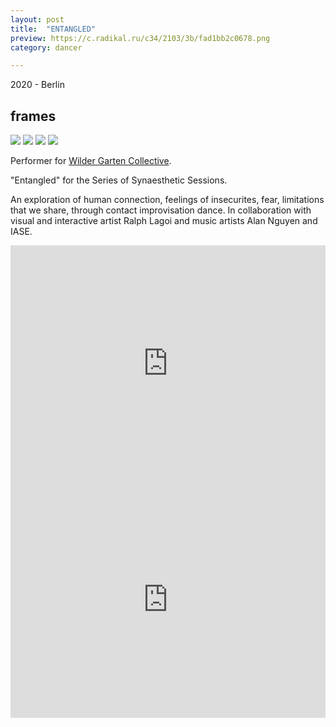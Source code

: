 ```yaml
---
layout: post
title:  "ENTANGLED"
preview: https://c.radikal.ru/c34/2103/3b/fad1bb2c0678.png
category: dancer

---
```

2020 - Berlin

## frames
<img src="https://c.radikal.ru/c20/2103/4b/2bd59106a782t.jpg">
<img src="https://d.radikal.ru/d21/2103/07/be28753f451dt.jpg">
<img src="https://c.radikal.ru/c15/2106/d6/8fcee3d8c767t.jpg">
<img src="https://d.radikal.ru/d17/2106/c3/00aa82574a80t.jpg">

Performer for [Wilder Garten Collective](https://www.wildercommunity.com/).

"Entangled" for the Series of Synaesthetic Sessions.

An exploration of human connection, feelings of insecurites, fear, limitations that we share, through contact improvisation dance. In collaboration with visual and interactive artist Ralph Lagoi and music artists Alan Nguyen and IASE.

<div style="padding:75% 0 0 0;position:relative;"><iframe src="https://player.vimeo.com/video/567783141?badge=0&amp;autopause=0&amp;player_id=0&amp;app_id=58479" frameborder="0" allow="autoplay; fullscreen; picture-in-picture" allowfullscreen style="position:absolute;top:0;left:0;width:100%;height:100%;" title="{performance} &amp;ldquo;Entangled&amp;rdquo; - Series of Synaesthetic Sessions"></iframe></div><script src="https://player.vimeo.com/api/player.js"></script>

<div style="padding:75% 0 0 0;position:relative;"><iframe src="https://player.vimeo.com/video/567784968?badge=0&amp;autopause=0&amp;player_id=0&amp;app_id=58479" frameborder="0" allow="autoplay; fullscreen; picture-in-picture" allowfullscreen style="position:absolute;top:0;left:0;width:100%;height:100%;" title="IMG_2018.MOV"></iframe></div><script src="https://player.vimeo.com/api/player.js"></script>